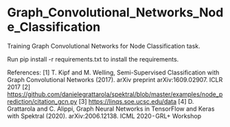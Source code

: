 # Graph_Convolutional_Networks_Node_Classification
Training Graph Convolutional Networks for Node Classification task.

Run pip install -r requirements.txt to install the requirements.

References:
[1] T. Kipf and M. Welling, Semi-Supervised Classification with Graph Convolutional Networks (2017). arXiv preprint arXiv:1609.02907. ICLR 2017
[2] https://github.com/danielegrattarola/spektral/blob/master/examples/node_prediction/citation_gcn.py
[3] https://linqs.soe.ucsc.edu/data
[4] D. Grattarola and C. Alippi, Graph Neural Networks in TensorFlow and Keras with Spektral (2020). arXiv:2006.12138. ICML 2020 - GRL+ Workshop
